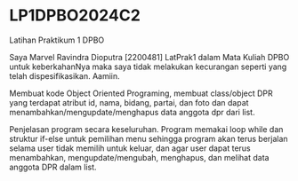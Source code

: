 # LP1DPBO2024C2
Latihan Praktikum 1 DPBO

Saya Marvel Ravindra Dioputra [2200481] LatPrak1  dalam Mata Kuliah DPBO 
untuk keberkahanNya maka saya tidak melakukan kecurangan seperti yang telah dispesifikasikan. Aamiin.

Membuat kode Object Oriented Programing, membuat class/object DPR yang terdapat atribut id, nama, bidang, partai, dan foto dan dapat menambahkan/mengupdate/menghapus data anggota dpr dari list.

Penjelasan program secara keseluruhan. Program memakai loop while dan struktur if-else untuk pemilihan menu sehingga program akan terus berjalan selama user tidak memilih untuk keluar, dan agar user dapat terus menambahkan, mengupdate/mengubah, menghapus, dan melihat data anggota DPR dalam list.






